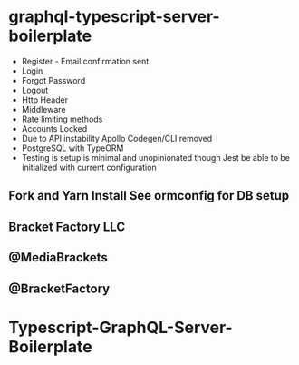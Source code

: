 # graphql-typescript-server-boilerplate

- Register - Email confirmation sent
- Login
- Forgot Password
- Logout
- Http Header
- Middleware
- Rate limiting methods
- Accounts Locked
- Due to API instability Apollo Codegen/CLI removed
- PostgreSQL with TypeORM
- Testing is setup is minimal and unopinionated though Jest be able to be initialized with current configuration

## Fork and Yarn Install See ormconfig for DB setup

## Bracket Factory LLC

## @MediaBrackets

## @BracketFactory
# Typescript-GraphQL-Server-Boilerplate
